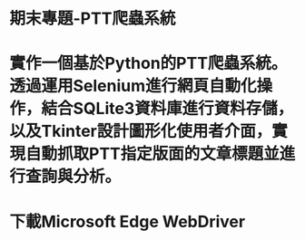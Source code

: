 # 期末專題-PTT爬蟲系統
# 實作一個基於Python的PTT爬蟲系統。透過運用Selenium進行網頁自動化操作，結合SQLite3資料庫進行資料存儲，以及Tkinter設計圖形化使用者介面，實現自動抓取PTT指定版面的文章標題並進行查詢與分析。
# 下載Microsoft Edge WebDriver